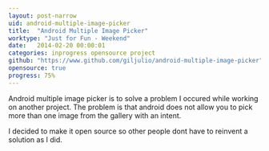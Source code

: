 ```yaml
---
layout: post-narrow
uid: android-multiple-image-picker
title:  "Android Multiple Image Picker"
worktype: "Just for Fun - Weekend"
date:   2014-02-20 00:00:01
categories: inprogress opensource project
github: "https://www.github.com/giljulio/android-multiple-image-picker"
opensource: true
progress: 75%
---
```

<div class="narrow-section">
	<p>Android multiple image picker is to solve a problem I occured while working on another project. The problem is that android does not allow you to pick more than one image from the gallery with an intent.</p>
	<p>I decided to make it open source so other people dont have to reinvent a solution as I did.</p>
	
</div>
